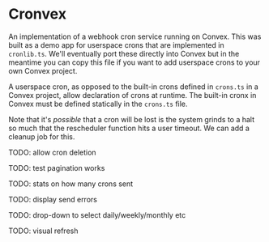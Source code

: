 # Cronvex

An implementation of a webhook cron service running on Convex. This was built as
a demo app for userspace crons that are implemented in `cronlib.ts`. We'll
eventually port these directly into Convex but in the meantime you can copy this
file if you want to add userspace crons to your own Convex project.

A userspace cron, as opposed to the built-in crons defined in `crons.ts` in a
Convex project, allow declaration of crons at runtime. The built-in cronx in
Convex must be defined statically in the `crons.ts` file.

Note that it's _possible_ that a cron will be lost is the system grinds to a
halt so much that the rescheduler function hits a user timeout. We can add a
cleanup job for this.

TODO: allow cron deletion

TODO: test pagination works

TODO: stats on how many crons sent

TODO: display send errors

TODO: drop-down to select daily/weekly/monthly etc

TODO: visual refresh
